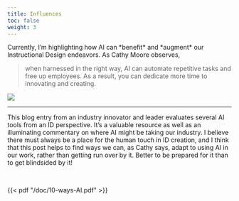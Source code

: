```yaml
---
title: Influences
toc: false
weight: 3
---
```


Currently, I’m highlighting how AI can \*benefit\* and \*augment\* our Instructional Design endeavors. As Cathy Moore observes, 
> when harnessed in the right way, AI can automate repetitive tasks and free up employees. As a result, you can dedicate more time to innovating and creating.

<a href="https://blog.cathy-moore.com/ai-tools-for-instructional-designers/">
  <img src="/images/AI-thumbnail.png">
</a>
<br>
<hr>

This blog entry from an industry innovator and leader evaluates several AI tools from an ID perspective. It’s a valuable resource as well as an illuminating commentary on where AI might be taking our industry. I believe there must always be a place for the human touch in ID creation, and I think that this post helps to find ways we can, as Cathy says, adapt to using AI in our work, rather than getting run over by it. Better to be prepared for it than to get blindsided by it!


<br>

{{< pdf "/doc/10-ways-AI.pdf" >}}